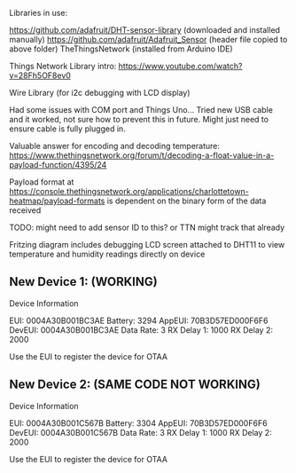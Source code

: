 Libraries in use:

https://github.com/adafruit/DHT-sensor-library (downloaded and installed manually)
https://github.com/adafruit/Adafruit_Sensor (header file copied to above folder)
TheThingsNetwork (installed from Arduino IDE)

Things Network Library intro:
https://www.youtube.com/watch?v=28Fh5OF8ev0

Wire Library (for i2c debugging with LCD display)

Had some issues with COM port and Things Uno... Tried new USB cable and it worked, not sure how to prevent this in future. Might just need to ensure cable is fully plugged in.

Valuable answer for encoding and decoding temperature: https://www.thethingsnetwork.org/forum/t/decoding-a-float-value-in-a-payload-function/4395/24

Payload format at https://console.thethingsnetwork.org/applications/charlottetown-heatmap/payload-formats is dependent on the binary form of the data received

TODO: might need to add sensor ID to this? or TTN might track that already

Fritzing diagram includes debugging LCD screen attached to DHT11 to view temperature and humidity readings directly on device

## New Device 1: (WORKING)

Device Information

EUI: 0004A30B001BC3AE
Battery: 3294
AppEUI: 70B3D57ED000F6F6
DevEUI: 0004A30B001BC3AE
Data Rate: 3
RX Delay 1: 1000
RX Delay 2: 2000

Use the EUI to register the device for OTAA


## New Device 2: (SAME CODE NOT WORKING)

Device Information

EUI: 0004A30B001C567B
Battery: 3304
AppEUI: 70B3D57ED000F6F6
DevEUI: 0004A30B001C567B
Data Rate: 3
RX Delay 1: 1000
RX Delay 2: 2000

Use the EUI to register the device for OTAA
